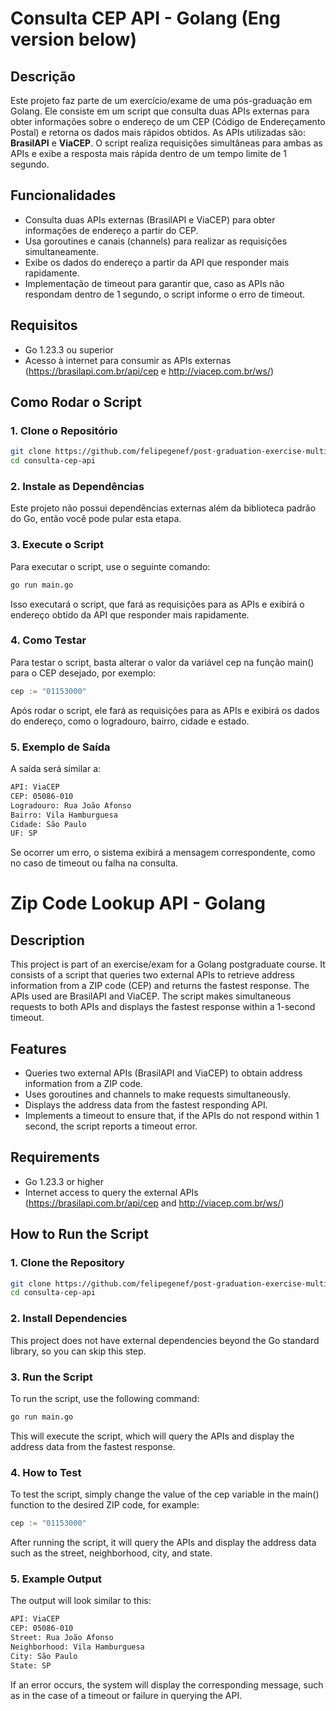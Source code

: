 # Consulta CEP API - Golang (Eng version below)

## Descrição

Este projeto faz parte de um exercício/exame de uma pós-graduação em Golang. Ele consiste em um script que consulta duas APIs externas para obter informações sobre o endereço de um CEP (Código de Endereçamento Postal) e retorna os dados mais rápidos obtidos. As APIs utilizadas são: **BrasilAPI** e **ViaCEP**. O script realiza requisições simultâneas para ambas as APIs e exibe a resposta mais rápida dentro de um tempo limite de 1 segundo.

## Funcionalidades

- Consulta duas APIs externas (BrasilAPI e ViaCEP) para obter informações de endereço a partir do CEP.
- Usa goroutines e canais (channels) para realizar as requisições simultaneamente.
- Exibe os dados do endereço a partir da API que responder mais rapidamente.
- Implementação de timeout para garantir que, caso as APIs não respondam dentro de 1 segundo, o script informe o erro de timeout.

## Requisitos

- Go 1.23.3 ou superior
- Acesso à internet para consumir as APIs externas (https://brasilapi.com.br/api/cep e http://viacep.com.br/ws/)

## Como Rodar o Script

### 1. Clone o Repositório

```bash
git clone https://github.com/felipegenef/post-graduation-exercise-multithreading-cep.git
cd consulta-cep-api
```

### 2. Instale as Dependências

Este projeto não possui dependências externas além da biblioteca padrão do Go, então você pode pular esta etapa.

### 3. Execute o Script

Para executar o script, use o seguinte comando:

```bash
go run main.go
```

Isso executará o script, que fará as requisições para as APIs e exibirá o endereço obtido da API que responder mais rapidamente.

### 4. Como Testar

Para testar o script, basta alterar o valor da variável cep na função main() para o CEP desejado, por exemplo:

```go
cep := "01153000"
```

Após rodar o script, ele fará as requisições para as APIs e exibirá os dados do endereço, como o logradouro, bairro, cidade e estado.

### 5. Exemplo de Saída

A saída será similar a:

```txt
API: ViaCEP
CEP: 05086-010
Logradouro: Rua João Afonso
Bairro: Vila Hamburguesa
Cidade: São Paulo
UF: SP
```

Se ocorrer um erro, o sistema exibirá a mensagem correspondente, como no caso de timeout ou falha na consulta.

# Zip Code Lookup API - Golang

## Description

This project is part of an exercise/exam for a Golang postgraduate course. It consists of a script that queries two external APIs to retrieve address information from a ZIP code (CEP) and returns the fastest response. The APIs used are BrasilAPI and ViaCEP. The script makes simultaneous requests to both APIs and displays the fastest response within a 1-second timeout.

## Features

- Queries two external APIs (BrasilAPI and ViaCEP) to obtain address information from a ZIP code.
- Uses goroutines and channels to make requests simultaneously.
- Displays the address data from the fastest responding API.
- Implements a timeout to ensure that, if the APIs do not respond within 1 second, the script reports a timeout error.

## Requirements

- Go 1.23.3 or higher
- Internet access to query the external APIs (https://brasilapi.com.br/api/cep and http://viacep.com.br/ws/)

## How to Run the Script

### 1. Clone the Repository

```bash
git clone https://github.com/felipegenef/post-graduation-exercise-multithreading-cep.git
cd consulta-cep-api
```

### 2. Install Dependencies

This project does not have external dependencies beyond the Go standard library, so you can skip this step.

### 3. Run the Script

To run the script, use the following command:

```bash
go run main.go
```

This will execute the script, which will query the APIs and display the address data from the fastest response.

### 4. How to Test

To test the script, simply change the value of the cep variable in the main() function to the desired ZIP code, for example:

```go
cep := "01153000"
```
After running the script, it will query the APIs and display the address data such as the street, neighborhood, city, and state.

### 5. Example Output

The output will look similar to this:

```txt
API: ViaCEP
CEP: 05086-010
Street: Rua João Afonso
Neighborhood: Vila Hamburguesa
City: São Paulo
State: SP
```

If an error occurs, the system will display the corresponding message, such as in the case of a timeout or failure in querying the API.
